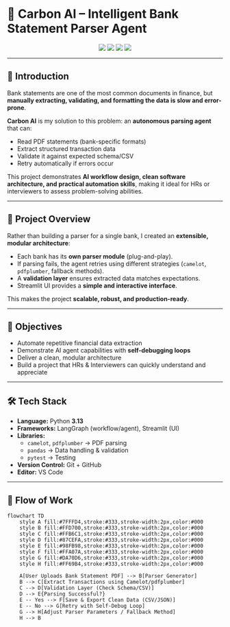 # 🌟 Carbon AI – Intelligent Bank Statement Parser Agent

<p align="center">
  <img src="https://img.shields.io/badge/Python-3.13-blue?style=for-the-badge&logo=python" />
  <img src="https://img.shields.io/badge/Framework-LangGraph%20%7C%20Streamlit-green?style=for-the-badge" />
  <img src="https://img.shields.io/badge/Status-Completed-success?style=for-the-badge" />
  <img src="https://img.shields.io/badge/Focus-AI%20%26%20Automation-orange?style=for-the-badge" />
</p>

---

## 📖 Introduction  

Bank statements are one of the most common documents in finance, but **manually extracting, validating, and formatting the data is slow and error-prone**.  

**Carbon AI** is my solution to this problem: an **autonomous parsing agent** that can:  

- Read PDF statements (bank-specific formats)  
- Extract structured transaction data  
- Validate it against expected schema/CSV  
- Retry automatically if errors occur  

This project demonstrates **AI workflow design, clean software architecture, and practical automation skills**, making it ideal for HRs or interviewers to assess problem-solving abilities.

---

## 🌟 Project Overview  

Rather than building a parser for a single bank, I created an **extensible, modular architecture**:  

- Each bank has its **own parser module** (plug-and-play).  
- If parsing fails, the agent retries using different strategies (`camelot`, `pdfplumber`, fallback methods).  
- A **validation layer** ensures extracted data matches expectations.  
- Streamlit UI provides a **simple and interactive interface**.  

This makes the project **scalable, robust, and production-ready**.

---

## 🎯 Objectives  

- Automate repetitive financial data extraction  
- Demonstrate AI agent capabilities with **self-debugging loops**  
- Deliver a clean, modular architecture  
- Build a project that HRs & Interviewers can quickly understand and appreciate  

---

## 🛠 Tech Stack  

- **Language:** Python **3.13**  
- **Frameworks:** LangGraph (workflow/agent), Streamlit (UI)  
- **Libraries:**  
  - `camelot`, `pdfplumber` → PDF parsing  
  - `pandas` → Data handling & validation  
  - `pytest` → Testing  
- **Version Control:** Git + GitHub  
- **Editor:** VS Code  

---

## 🔄 Flow of Work  

```mermaid
flowchart TD
    style A fill:#7FFFD4,stroke:#333,stroke-width:2px,color:#000
    style B fill:#FFD700,stroke:#333,stroke-width:2px,color:#000
    style C fill:#FFB6C1,stroke:#333,stroke-width:2px,color:#000
    style D fill:#87CEFA,stroke:#333,stroke-width:2px,color:#000
    style E fill:#98FB98,stroke:#333,stroke-width:2px,color:#000
    style F fill:#FFA07A,stroke:#333,stroke-width:2px,color:#000
    style G fill:#DA70D6,stroke:#333,stroke-width:2px,color:#000
    style H fill:#FF69B4,stroke:#333,stroke-width:2px,color:#000

    A[User Uploads Bank Statement PDF] --> B[Parser Generator]
    B --> C[Extract Transactions using Camelot/pdfplumber]
    C --> D[Validation Layer (Check Schema/CSV)]
    D --> E{Parsing Successful?}
    E -- Yes --> F[Save & Export Clean Data (CSV/JSON)]
    E -- No --> G[Retry with Self-Debug Loop]
    G --> H[Adjust Parser Parameters / Fallback Method]
    H --> B
